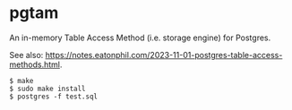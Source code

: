 # pgtam

An in-memory Table Access Method (i.e. storage engine) for Postgres.

See also: https://notes.eatonphil.com/2023-11-01-postgres-table-access-methods.html.

```
$ make
$ sudo make install
$ postgres -f test.sql
```

